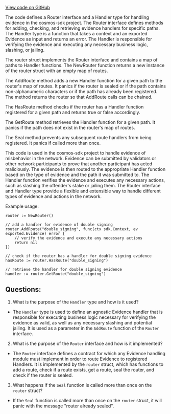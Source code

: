 [View code on GitHub](https://github.com/cosmos/cosmos-sdk.git/x/evidence/types/router.go)

The code defines a Router interface and a Handler type for handling evidence in the cosmos-sdk project. The Router interface defines methods for adding, checking, and retrieving evidence handlers for specific paths. The Handler type is a function that takes a context and an exported Evidence as input and returns an error. The Handler is responsible for verifying the evidence and executing any necessary business logic, slashing, or jailing.

The router struct implements the Router interface and contains a map of paths to Handler functions. The NewRouter function returns a new instance of the router struct with an empty map of routes.

The AddRoute method adds a new Handler function for a given path to the router's map of routes. It panics if the router is sealed or if the path contains non-alphanumeric characters or if the path has already been registered. The method returns the router so that AddRoute calls can be chained.

The HasRoute method checks if the router has a Handler function registered for a given path and returns true or false accordingly.

The GetRoute method retrieves the Handler function for a given path. It panics if the path does not exist in the router's map of routes.

The Seal method prevents any subsequent route handlers from being registered. It panics if called more than once.

This code is used in the cosmos-sdk project to handle evidence of misbehavior in the network. Evidence can be submitted by validators or other network participants to prove that another participant has acted maliciously. The evidence is then routed to the appropriate Handler function based on the type of evidence and the path it was submitted to. The Handler function verifies the evidence and executes any necessary actions, such as slashing the offender's stake or jailing them. The Router interface and Handler type provide a flexible and extensible way to handle different types of evidence and actions in the network. 

Example usage:

```
router := NewRouter()

// add a handler for evidence of double signing
router.AddRoute("double_signing", func(ctx sdk.Context, ev exported.Evidence) error {
    // verify the evidence and execute any necessary actions
    return nil
})

// check if the router has a handler for double signing evidence
hasRoute := router.HasRoute("double_signing")

// retrieve the handler for double signing evidence
handler := router.GetRoute("double_signing")
```
## Questions: 
 1. What is the purpose of the `Handler` type and how is it used?
- The `Handler` type is used to define an agnostic Evidence handler that is responsible for executing business logic necessary for verifying the evidence as valid, as well as any necessary slashing and potential jailing. It is used as a parameter in the `AddRoute` function of the `Router` interface.

2. What is the purpose of the `Router` interface and how is it implemented?
- The `Router` interface defines a contract for which any Evidence handling module must implement in order to route Evidence to registered Handlers. It is implemented by the `router` struct, which has functions to add a route, check if a route exists, get a route, seal the router, and check if the router is sealed.

3. What happens if the `Seal` function is called more than once on the `router` struct?
- If the `Seal` function is called more than once on the `router` struct, it will panic with the message "router already sealed".